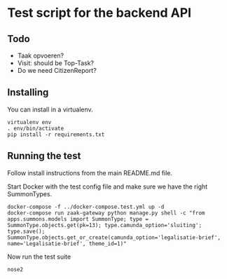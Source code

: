 # Test script for the backend API

## Todo

- Taak opvoeren?
- Visit: should be Top-Task?
- Do we need CitizenReport?

## Installing

You can install in a virtualenv.

```
virtualenv env
. env/bin/activate
pip install -r requirements.txt
```

## Running the test

Follow install instructions from the main README.md file.

Start Docker with the test config file and make sure we have the right SummonTypes.

```shell
docker-compose -f ../docker-compose.test.yml up -d
docker-compose run zaak-gateway python manage.py shell -c "from apps.summons.models import SummonType; type = SummonType.objects.get(pk=13); type.camunda_option='sluiting'; type.save(); SummonType.objects.get_or_create(camunda_option='legalisatie-brief', name='Legalisatie-brief', theme_id=1)"
```

Now run the test suite

```
nose2
```
